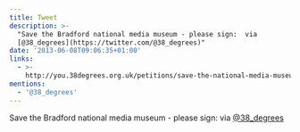 ```yaml
---
title: Tweet
description: >-
  "Save the Bradford national media museum - please sign:  via
  [@38_degrees](https://twitter.com/@38_degrees)"
date: '2013-06-08T09:06:35+01:00'
links:
  - >-
    http://you.38degrees.org.uk/petitions/save-the-national-media-museum-bradford
mentions:
  - '@38_degrees'
---
```

Save the Bradford national media museum - please sign:  via [@38_degrees](https://twitter.com/@38_degrees)
